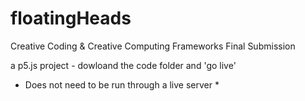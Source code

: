 # floatingHeads
Creative Coding &amp; Creative Computing Frameworks Final Submission

a p5.js project - dowloand the code folder and 'go live'
* Does not need to be run through a live server *
